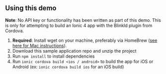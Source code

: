 ## Using this demo

**Note**: No API key or functionality has been written as part of this demo. This is only for attempting to build an Ionic 4 app with the BlinkId plugin from Cordova.

1. **Required**: Install wget on your machine, preferably via HomeBrew ([see here for Mac instructions](https://www.maketecheasier.com/install-wget-mac/)).
2. Download this sample application repo and unzip the project
3. Run `npm install` to install dependencies
4. Run `ionic cordova build <ios / android>` to build the app for iOS or Android (ex: `ionic cordova build ios` for an iOS build)